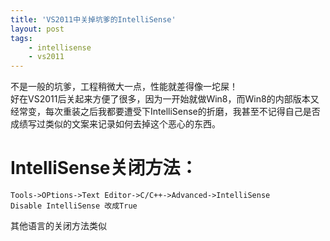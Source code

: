 ```yaml
---
title: 'VS2011中关掉坑爹的IntelliSense'
layout: post
tags:
    - intellisense
    - vs2011
---
```


不是一般的坑爹，工程稍微大一点，性能就差得像一坨屎！  
好在VS2011后关起来方便了很多，因为一开始就做Win8，而Win8的内部版本又经常变，每次重装之后我都要遭受下IntelliSense的折磨，我甚至不记得自己是否成绩写过类似的文案来记录如何去掉这个恶心的东西。

# IntelliSense关闭方法：
```
Tools->OPtions->Text Editor->C/C++->Advanced->IntelliSense
Disable IntelliSense 改成True
```

其他语言的关闭方法类似